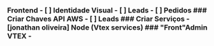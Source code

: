 ### Frontend - [ ] Identidade Visual - [ ] Leads - [ ] Pedidos ### Criar Chaves API AWS - [ ] Leads ### Criar Serviços - [jonathan oliveira] Node (Vtex services) ### "Front"Admin VTEX -
